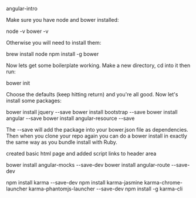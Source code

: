 angular-intro

Make sure you have node and bower installed:

  node -v
  bower -v

Otherwise you will need to install them:

  brew install node
  npm install -g bower

Now lets get some boilerplate working. Make a new directory, cd into it then run:

  bower init

Choose the defaults (keep hitting return) and you're all good. Now let's install some packages:

  bower install jquery --save
  bower install bootstrap --save
  bower install angular --save
  bower install angular-resource --save

The --save will add the package into your bower.json file as dependencies. Then when you clone your repo again you can do a bower install in exactly the same way as you bundle install with Ruby.

created basic html page and added script links to header area

bower install angular-mocks --save-dev
bower install angular-route --save-dev

npm install karma --save-dev
npm install karma-jasmine karma-chrome-launcher karma-phantomjs-launcher --save-dev
npm install -g karma-cli
